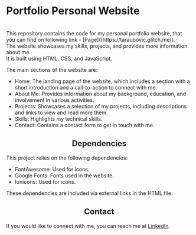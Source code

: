 # Portfolio Personal Website
  <br />
  This repository contains the code for my personal portfolio website, that you can find on following link - [Page]((https://taraubovic.glitch.me/). <br>
  The website showcases my skills, projects, and provides more information about me. <br>
  It is built using HTML, CSS, and JavaScript. <br>
  
  The main sections of the website are:

  - Home: The landing page of the website, which includes a section with a short introduction and a call-to-action to connect with me.
  - About Me: Provides information about my background, education, and involvement in various activities.
  - Projects: Showcases a selection of my projects, including descriptions and links to view and read more them.
  - Skills: Highlights my technical skills.
  - Contact: Contains a contact form to get in touch with me.


<h2 align="center">Dependencies</h2>

This project relies on the following dependencies:

- FontAwesome: Used for icons.
- Google Fonts: Fonts used in the website.
- Ionicons: Used for icons.

These dependencies are included via external links in the HTML file.

  <h2 align="center">Contact</h2>

If you would like to connect with me, you can reach me at [LinkedIn](https://www.linkedin.com/in/tara-ubovic/).

